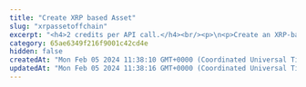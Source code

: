 ```yaml
---
title: "Create XRP based Asset"
slug: "xrpassetoffchain"
excerpt: "<h4>2 credits per API call.</h4><br/><p>\n<p>Create an XRP-based asset in a virtual account. The asset must be created and configured on the XRPL blockchain before <a href=\"https://apidoc.tatum.io/tag/XRP#operation/XrpTrustLineBlockchain\">creating a trust line</a>.</p>\n<p>This API call will create an internal virtual currency. You can create virtual accounts with off-chain support.</p>"
category: 65ae6349f216f9001c42cd4e
hidden: false
createdAt: "Mon Feb 05 2024 11:38:10 GMT+0000 (Coordinated Universal Time)"
updatedAt: "Mon Feb 05 2024 11:38:16 GMT+0000 (Coordinated Universal Time)"
---
```

